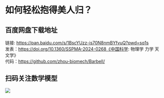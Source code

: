 # 如何轻松抱得美人归？

## 百度网盘下载地址

链接: https://pan.baidu.com/s/1BscYUzz-is70N8nmBYfvuQ?pwd=sq1s   
发表：https://doi.org/10.1360/SSPMA-2024-0268《中国科学: 物理学 力学 天文学》  
代码：https://github.com/zhou-biomech/Barbell/

## 扫码关注数学模型
![](https://avatars3.githubusercontent.com/u/56642120?s=200&v=4)
